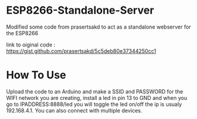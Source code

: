 ESP8266-Standalone-Server
=========================

Modified some code from prasertsakd to act as a standalone webserver for the ESP8266

link to oiginal code : https://gist.github.com/prasertsakd/5c5deb80e37344250cc1


How To Use
==========

Upload the code to an Arduino and make a SSID and PASSWORD for the WIFI network you are creating, install a led in pin 13 to GND and when you go to IPADDRESS:8888/led you will toggle the led on/off the ip is usualy 192.168.4.1. You can also connect with multiple devices.
